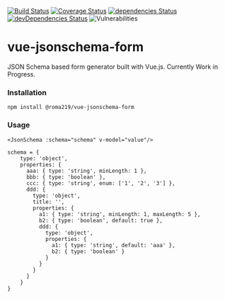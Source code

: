 [![Build Status](https://travis-ci.com/roma219/vue-jsonschema-form.svg?branch=master)](https://travis-ci.com/roma219/vue-jsonschema-form) [![Coverage Status](https://coveralls.io/repos/github/roma219/vue-jsonschema-form/badge.svg?branch=master)](https://coveralls.io/github/roma219/vue-jsonschema-form?branch=master) [![dependencies Status](https://david-dm.org/roma219/vue-jsonschema-form/status.svg)](https://david-dm.org/roma219/vue-jsonschema-form) [![devDependencies Status](https://david-dm.org/roma219/vue-jsonschema-form/dev-status.svg)](https://david-dm.org/roma219/vue-jsonschema-form?type=dev) ![Vulnerabilities](https://img.shields.io/snyk/vulnerabilities/github/roma219/vue-jsonschema-form)

# vue-jsonschema-form
JSON Schema based form generator built with Vue.js. Currently Work in Progress.

### Installation
```
npm install @roma219/vue-jsonschema-form
```

### Usage
```
<JsonSchema :schema="schema" v-model="value"/>

schema = {
    type: 'object',
    properties: {
      aaa: { type: 'string', minLength: 1 },
      bbb: { type: 'boolean' },
      ccc: { type: 'string', enum: ['1', '2', '3'] },
      ddd: {
        type: 'object',
        title: '',
        properties: {
          a1: { type: 'string', minLength: 1, maxLength: 5 },
          b2: { type: 'boolean', default: true },
          ddd: {
            type: 'object',
            properties: {
              a1: { type: 'string', default: 'aaa' },
              b2: { type: 'boolean' }
            }
          }
        }
      }
    }
}
```
